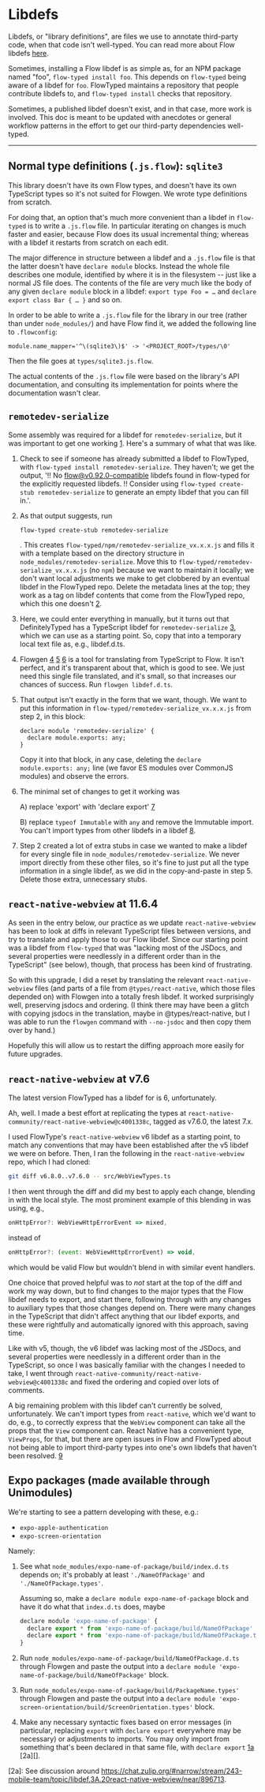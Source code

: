 # Libdefs

Libdefs, or "library definitions", are files we use to annotate
third-party code, when that code isn't well-typed. You can read more
about Flow libdefs [here](https://flow.org/en/docs/libdefs/).

Sometimes, installing a Flow libdef is as simple as, for an NPM
package named "foo", `flow-typed install foo`. This depends on
`flow-typed` being aware of a libdef for `foo`. FlowTyped maintains a
repository that people contribute libdefs to, and `flow-typed install`
checks that repository.

Sometimes, a published libdef doesn't exist, and in that case, more
work is involved. This doc is meant to be updated with anecdotes or
general workflow patterns in the effort to get our third-party
dependencies well-typed.

-----

## Normal type definitions (`.js.flow`): `sqlite3`

This library doesn't have its own Flow types, and doesn't have its own
TypeScript types so it's not suited for Flowgen.  We wrote type
definitions from scratch.

For doing that, an option that's much more convenient than a libdef in
`flow-typed` is to write a `.js.flow` file.  In particular iterating
on changes is much faster and easier, because Flow does its usual
incremental thing; whereas with a libdef it restarts from scratch on
each edit.

The major difference in structure between a libdef and a `.js.flow`
file is that the latter doesn't have `declare module` blocks.
Instead the whole file describes one module, identified by where it is
in the filesystem -- just like a normal JS file does.  The contents of
the file are very much like the body of any given `declare module`
block in a libdef: `export type Foo = …` and `declare export class
Bar { … }` and so on.

In order to be able to write a `.js.flow` file for the library in our
tree (rather than under `node_modules/`) and have Flow find it, we
added the following line to `.flowconfig`:

    module.name_mapper='^\(sqlite3\)$' -> '<PROJECT_ROOT>/types/\0'

Then the file goes at `types/sqlite3.js.flow`.

The actual contents of the `.js.flow` file were based on the library's
API documentation, and consulting its implementation for points where
the documentation wasn't clear.


## `remotedev-serialize`

Some assembly was required for a libdef for `remotedev-serialize`, but
it was important to get one working [1][]. Here's a summary of what that
was like.

1. Check to see if someone has already submitted a libdef to
   FlowTyped, with `flow-typed install remotedev-serialize`. They
   haven't; we get the output, '!! No flow@v0.92.0-compatible libdefs
   found in flow-typed for the explicitly requested libdefs. !!
   Consider using `flow-typed create-stub remotedev-serialize` to
   generate an empty libdef that you can fill in.'.

2. As that output suggests, run

   `flow-typed create-stub remotedev-serialize`

   . This creates `flow-typed/npm/remotedev-serialize_vx.x.x.js` and
   fills it with a template based on the directory structure in
   `node_modules/remotedev-serialize`. Move this to
   `flow-typed/remotedev-serialize_vx.x.x.js` (no `npm`) because we
   want to maintain it locally; we don't want local adjustments we
   make to get clobbered by an eventual libdef in the FlowTyped repo.
   Delete the metadata lines at the top; they work as a tag on libdef
   contents that come from the FlowTyped repo, which this one doesn't
   [2][].

3. Here, we could enter everything in manually, but it turns out that
   DefinitelyTyped has a TypeScript libdef for `remotedev-serialize`
   [3][], which we can use as a starting point. So, copy that into a
   temporary local text file as, e.g., libdef.d.ts.

4. Flowgen [4][] [5][] [6][] is a tool for translating from TypeScript to
   Flow. It isn't perfect, and it's transparent about that, which is
   good to see. We just need this single file translated, and it's
   small, so that increases our chances of success. Run `flowgen
   libdef.d.ts`.

5. That output isn't exactly in the form that we want, though. We want
   to put this information in
   `flow-typed/remotedev-serialize_vx.x.x.js` from step 2, in this
   block:

   ```
   declare module 'remotedev-serialize' {
     declare module.exports: any;
   }
   ```

   Copy it into that block, in any case, deleting the `declare
   module.exports: any;` line (we favor ES modules over CommonJS
   modules) and observe the errors.

6. The minimal set of changes to get it working was

   A) replace 'export' with 'declare export' [7][]

   B) replace `typeof Immutable` with `any` and remove the Immutable
      import. You can't import types from other libdefs in a libdef
      [8][].

7. Step 2 created a lot of extra stubs in case we wanted to make a
   libdef for every single file in `node_modules/remotedev-serialize`.
   We never import directly from these other files, so it's fine to
   just put all the type information in a single libdef, as we did in
   the copy-and-paste in step 5. Delete those extra, unnecessary
   stubs.

[1]: https://flow.org/en/docs/libdefs/#toc-general-best-practices
[2]: https://chat.zulip.org/#narrow/stream/243-mobile-team/topic/Android.20build.3A.20unimodules/near/859855
[3]: https://github.com/DefinitelyTyped/DefinitelyTyped/blob/55ebcedca/types/remotedev-serialize/index.d.ts.
[4]: https://github.com/joarwilk/flowgen
[5]: https://github.com/zulip/zulip-mobile/issues/3458#issuecomment-542870835
[6]: https://chat.zulip.org/#narrow/stream/243-mobile-team/topic/Android.20build.3A.20unimodules/near/845802
[7]: https://flow.org/en/docs/libdefs/creation/
[8]: https://github.com/flow-typed/flow-typed/blob/master/CONTRIBUTING.md#dont-import-types-from-other-libdefs

## `react-native-webview` at 11.6.4

As seen in the entry below, our practice as we update `react-native-webview`
has been to look at diffs in relevant TypeScript files between versions, and
try to translate and apply those to our Flow libdef. Since our starting
point was a libdef from `flow-typed` that was "lacking most of the JSDocs,
and several properties were needlessly in a different order than in the
TypeScript" (see below), though, that process has been kind of frustrating.

So with this upgrade, I did a reset by translating the relevant
`react-native-webview` files (and parts of a file from
`@types/react-native`, which those files depended on) with Flowgen into a
totally fresh libdef. It worked surprisingly well, preserving jsdocs and
ordering. (I think there may have been a glitch with copying jsdocs in the
translation, maybe in @types/react-native, but I was able to run the
`flowgen` command with `--no-jsdoc` and then copy them over by hand.)

Hopefully this will allow us to restart the diffing approach more easily for
future upgrades.

## `react-native-webview` at v7.6

The latest version FlowTyped has a libdef for is 6, unfortunately.

Ah, well. I made a best effort at replicating the types at
`react-native-community/react-native-webview@c4001338c`, tagged as
v7.6.0, the latest 7.x.

I used FlowType's `react-native-webview` v6 libdef as a starting
point, to match any conventions that may have been established after
the v5 libdef we were on before. Then, I ran the following in the
`react-native-webview` repo, which I had cloned:

```bash
git diff v6.8.0..v7.6.0 -- src/WebViewTypes.ts
```

I then went through the diff and did my best to apply each change,
blending in with the local style. The most prominent example of this
blending in was using, e.g.,

```javascript
onHttpError?: WebViewHttpErrorEvent => mixed,
```

instead of

```javascript
onHttpError?: (event: WebViewHttpErrorEvent) => void,
```

which would be valid Flow but wouldn't blend in with similar event
handlers.

One choice that proved helpful was to *not* start at the top of the
diff and work my way down, but to find changes to the major types
that the Flow libdef needs to export, and start there, following
through with any changes to auxiliary types that those changes
depend on. There were many changes in the TypeScript that didn't
affect anything that our libdef exports, and these were rightfully
and automatically ignored with this approach, saving time.

Like with v5, though, the v6 libdef was lacking most of the JSDocs,
and several properties were needlessly in a different order than in
the TypeScript, so once I was basically familiar with the changes I
needed to take, I went through
`react-native-community/react-native-webview@c4001338c` and fixed
the ordering and copied over lots of comments.

A big remaining problem with this libdef can't currently be solved,
unfortunately. We can't import types from `react-native`, which we'd
want to do, e.g., to correctly express that the `WebView` component
can take all the props that the `View` component can. React Native has
a convenient type, `ViewProps`, for that, but there are open issues in
Flow and FlowTyped about not being able to import third-party types
into one's own libdefs that haven't been resolved. [9][]

[9]: https://github.com/zulip/zulip-mobile/issues/3458#issuecomment-639859987

## Expo packages (made available through Unimodules)

We're starting to see a pattern developing with these, e.g.:

- `expo-apple-authentication`
- `expo-screen-orientation`

Namely:

1. See what `node_modules/expo-name-of-package/build/index.d.ts`
   depends on; it's probably at least `'./NameOfPackage'` and
   `'./NameOfPackage.types'`.

   Assuming so, make a `declare module expo-name-of-package` block and
   have it do what that `index.d.ts` does, maybe

   ```javascript
   declare module 'expo-name-of-package' {
     declare export * from 'expo-name-of-package/build/NameOfPackage'
     declare export * from 'expo-name-of-package/build/NameOfPackage.types'
   }
   ```

2. Run `node_modules/expo-name-of-package/build/NameOfPackage.d.ts`
   through Flowgen and paste the output into a
   `declare module 'expo-name-of-package/build/NameOfPackage'`
   block.
2. Run `node_modules/expo-name-of-package/build/PackageName.types'`
   through Flowgen and paste the output into a
   `declare module 'expo-screen-orientation/build/ScreenOrientation.types'`
   block.
3. Make any necessary syntactic fixes based on error messages (in
   particular, replacing `export` with `declare export` everywhere may
   be necessary) or adjustments to imports. You may only import from
   something that's been declared in that same file, with
   `declare export` [1a][] [2a][].

[1a]: https://github.com/flow-typed/flow-typed/blob/master/CONTRIBUTING.md#dont-import-types-from-other-libdefs
[2a]: See discussion around https://chat.zulip.org/#narrow/stream/243-mobile-team/topic/libdef.3A.20react-native-webview/near/896713.
